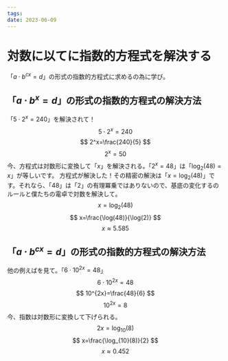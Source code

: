 ```yaml
---
tags:
date: 2023-06-09
---
```

# 対数に以てに指数的方程式を解決する
「$a \cdot b^{cx}=d$」の形式の指数的方程式に求めるの為に学び。
## 「$a \cdot b^x=d$」の形式の指数的方程式の解決方法
「$5 \cdot 2^x=240$」を解決されて！
$$
5 \cdot 2^x=240
$$
$$
2^x=\frac{240}{5}
$$
$$
2^x=50
$$
今、方程式は対数形に変換して「$x$」を解決される。「$2^x=48$」は「$\log_{2}(48)=x$」が等しいです。
方程式が解決した！その精密の解決は「$x=\log_{2}(48)$」です。それなら、「$48$」は「$2$」の有理冪乗ではありないので、基底の変化するのルールと僕たちの電卓で対数を解決して。
$$
x=\log_{2}(48)
$$
$$
x=\frac{\log(48)}{\log(2)}
$$
$$
x\approx5.585
$$
## 「$a \cdot b^{cx}=d$」の形式の指数的方程式の解決方法
他の例えばを見て。「$6\cdot10^{2x}=48$」
$$
6\cdot10^{2x}=48
$$
$$
10^{2x}=\frac{48}{6}
$$
$$
10^{2x}=8
$$
今、指数は対数形に変換して下げられる。
$$
2x=\log_{10}(8)
$$
$$
x=\frac{\log_{10}(8)}{2}
$$
$$
x\approx0.452
$$